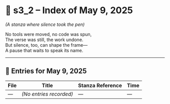 <!-- Save to: shagi_archives/gdj_25/s05/s00/s3_2_index_of_09.md -->

# 📘 s3_2 – Index of May 9, 2025  
*(A stanza where silence took the pen)*

No tools were moved, no code was spun,  
The verse was still, the work undone.  
But silence, too, can shape the frame—  
A pause that waits to speak its name.

---

## 📜 Entries for May 9, 2025

| File | Title | Stanza Reference | Time |
|------|-------|------------------|------|
| — | *(No entries recorded)* | — | — |
